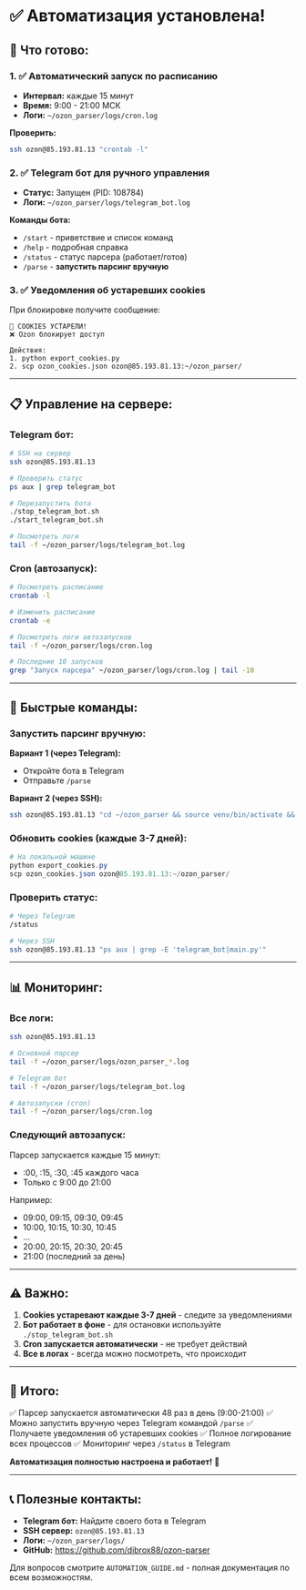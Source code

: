 # ✅ Автоматизация установлена!

## 🎉 Что готово:

### 1. ✅ Автоматический запуск по расписанию
- **Интервал:** каждые 15 минут
- **Время:** 9:00 - 21:00 МСК
- **Логи:** `~/ozon_parser/logs/cron.log`

**Проверить:**
```bash
ssh ozon@85.193.81.13 "crontab -l"
```

### 2. ✅ Telegram бот для ручного управления
- **Статус:** Запущен (PID: 108784)
- **Логи:** `~/ozon_parser/logs/telegram_bot.log`

**Команды бота:**
- `/start` - приветствие и список команд
- `/help` - подробная справка
- `/status` - статус парсера (работает/готов)
- `/parse` - **запустить парсинг вручную**

### 3. ✅ Уведомления об устаревших cookies
При блокировке получите сообщение:
```
🍪 COOKIES УСТАРЕЛИ!
❌ Ozon блокирует доступ

Действия:
1. python export_cookies.py
2. scp ozon_cookies.json ozon@85.193.81.13:~/ozon_parser/
```

---

## 📋 Управление на сервере:

### Telegram бот:

```bash
# SSH на сервер
ssh ozon@85.193.81.13

# Проверить статус
ps aux | grep telegram_bot

# Перезапустить бота
./stop_telegram_bot.sh
./start_telegram_bot.sh

# Посмотреть логи
tail -f ~/ozon_parser/logs/telegram_bot.log
```

### Cron (автозапуск):

```bash
# Посмотреть расписание
crontab -l

# Изменить расписание
crontab -e

# Посмотреть логи автозапусков
tail -f ~/ozon_parser/logs/cron.log

# Последние 10 запусков
grep "Запуск парсера" ~/ozon_parser/logs/cron.log | tail -10
```

---

## 🔧 Быстрые команды:

### Запустить парсинг вручную:
**Вариант 1 (через Telegram):**
- Откройте бота в Telegram
- Отправьте `/parse`

**Вариант 2 (через SSH):**
```bash
ssh ozon@85.193.81.13 "cd ~/ozon_parser && source venv/bin/activate && python main.py"
```

### Обновить cookies (каждые 3-7 дней):
```powershell
# На локальной машине
python export_cookies.py
scp ozon_cookies.json ozon@85.193.81.13:~/ozon_parser/
```

### Проверить статус:
```bash
# Через Telegram
/status

# Через SSH
ssh ozon@85.193.81.13 "ps aux | grep -E 'telegram_bot|main.py'"
```

---

## 📊 Мониторинг:

### Все логи:
```bash
ssh ozon@85.193.81.13

# Основной парсер
tail -f ~/ozon_parser/logs/ozon_parser_*.log

# Telegram бот
tail -f ~/ozon_parser/logs/telegram_bot.log

# Автозапуски (cron)
tail -f ~/ozon_parser/logs/cron.log
```

### Следующий автозапуск:
Парсер запускается каждые 15 минут:
- :00, :15, :30, :45 каждого часа
- Только с 9:00 до 21:00

Например:
- 09:00, 09:15, 09:30, 09:45
- 10:00, 10:15, 10:30, 10:45
- ...
- 20:00, 20:15, 20:30, 20:45
- 21:00 (последний за день)

---

## ⚠️ Важно:

1. **Cookies устаревают каждые 3-7 дней** - следите за уведомлениями
2. **Бот работает в фоне** - для остановки используйте `./stop_telegram_bot.sh`
3. **Cron запускается автоматически** - не требует действий
4. **Все в логах** - всегда можно посмотреть, что происходит

---

## 🎯 Итого:

✅ Парсер запускается автоматически 48 раз в день (9:00-21:00)
✅ Можно запустить вручную через Telegram командой `/parse`
✅ Получаете уведомления об устаревших cookies
✅ Полное логирование всех процессов
✅ Мониторинг через `/status` в Telegram

**Автоматизация полностью настроена и работает!** 🚀

---

## 📞 Полезные контакты:

- **Telegram бот:** Найдите своего бота в Telegram
- **SSH сервер:** `ozon@85.193.81.13`
- **Логи:** `~/ozon_parser/logs/`
- **GitHub:** https://github.com/dibrox88/ozon-parser

Для вопросов смотрите `AUTOMATION_GUIDE.md` - полная документация по всем возможностям.
